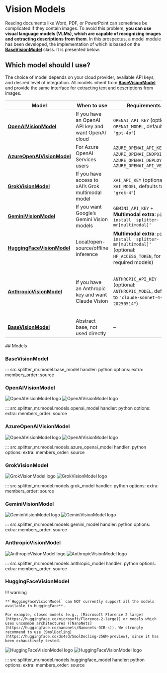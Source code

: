# **Vision Models**

Reading documents like Word, PDF, or PowerPoint can sometimes be complicated if they contain images. To avoid this problem, **you can use visual language models (VLMs), which are capable of recognizing images and extracting descriptions from them**. In this prospectus, a model module has been developed, the implementation of which is based on the [**BaseVisionModel**](#basevisionmodel) class. It is presented below.

## Which model should I use?

The choice of model depends on your cloud provider, available API keys, and desired level of integration.
All models inherit from [**BaseVisionModel**](#basevisionmodel) and provide the same interface for extracting text and descriptions from images.

| Model                                                 | When to use                                         | Requirements                                                                                                   | Features                                                                                                     |
| ----------------------------------------------------- | --------------------------------------------------- | -------------------------------------------------------------------------------------------------------------- | ------------------------------------------------------------------------------------------------------------ |
| [**OpenAIVisionModel**](#openaivisionmodel)           | If you have an OpenAI API key and want OpenAI cloud | `OPENAI_API_KEY` (optional: `OPENAI_MODEL`, defaults to `"gpt-4o"`)                                           | Simple setup; standard OpenAI chat API                                                                       |
| [**AzureOpenAIVisionModel**](#azureopenaivisionmodel) | For Azure OpenAI Services users                     | `AZURE_OPENAI_API_KEY`, `AZURE_OPENAI_ENDPOINT`, `AZURE_OPENAI_DEPLOYMENT`, `AZURE_OPENAI_API_VERSION`         | Integrates with Azure; enterprise controls                                                                   |
| [**GrokVisionModel**](#grokvisionmodel)               | If you have access to xAI’s Grok multimodal model   | `XAI_API_KEY` (optional: `XAI_MODEL`, defaults to `"grok-4"`)                                                  | Supports data-URIs; optional image quality                                                                   |
| [**GeminiVisionModel**](#geminivisionmodel)           | If you want Google’s Gemini Vision models           | `GEMINI_API_KEY` + **Multimodal extra:** `pip install 'splitter-mr[multimodal]'`                                 | Google Gemini API, multi-modal, high-quality extraction                                                      |
| [**HuggingFaceVisionModel**](#huggingfacevisionmodel) | Local/open-source/offline inference                 | **Multimodal extra**: `pip install 'splitter-mr[multimodal]'` (optional: `HF_ACCESS_TOKEN`, for required models) | Runs locally, uses HF `AutoProcessor` + chat templates                                                       |
| [**AnthropicVisionModel**](#anthropicvisionmodel)     | If you have an Anthropic key and want Claude Vision | `ANTHROPIC_API_KEY` (optional: `ANTHROPIC_MODEL`, defaults to `"claude-sonnet-4-20250514"`)                    | Uses OpenAI SDK with Anthropic base URL; data-URI (base64) image input; OpenAI-compatible `chat.completions` |
| [**BaseVisionModel**](#basevisionmodel)               | Abstract base, not used directly                    | –                                                                                                              | Template to build your own adapters                                                                          |


## Models

### BaseVisionModel

::: src.splitter_mr.model.base_model
    handler: python
    options:
      extra:
        members_order: source

### OpenAIVisionModel

![OpenAIVisionModel logo](../assets/openai_vision_model_button.svg#gh-light-mode-only)
![OpenAIVisionModel logo](../assets/openai_vision_model_button_white.svg#gh-dark-mode-only)

::: src.splitter_mr.model.models.openai_model
    handler: python
    options:
      extra:
        members_order: source

### AzureOpenAIVisionModel

![OpenAIVisionModel logo](../assets/azure_openai_vision_model_button.svg#gh-light-mode-only)
![OpenAIVisionModel logo](../assets/azure_openai_vision_model_button_white.svg#gh-dark-mode-only)

::: src.splitter_mr.model.models.azure_openai_model
    handler: python
    options:
      extra:
        members_order: source

### GrokVisionModel

![GrokVisionModel logo](../assets/grok_vision_model_button.svg#gh-light-mode-only)
![GrokVisionModel logo](../assets/grok_vision_model_button_white.svg#gh-dark-mode-only)

::: src.splitter_mr.model.models.grok_model
    handler: python
    options:
      extra:
        members_order: source

### GeminiVisionModel

![GeminiVisionModel logo](../assets/gemini_vision_model_button.svg#gh-light-mode-only)
![GeminiVisionModel logo](../assets/gemini_vision_model_button_white.svg#gh-dark-mode-only)

::: src.splitter_mr.model.models.gemini_model
    handler: python
    options:
      extra:
        members_order: source

### AnthropicVisionModel

![AnthropicVisionModel logo](../assets/anthropic_vision_model_button.svg#gh-light-mode-only)
![AnthropicVisionModel logo](../assets/anthropic_vision_model_button_white.svg#gh-dark-mode-only)

::: src.splitter_mr.model.models.anthropic_model
    handler: python
    options:
      extra:
        members_order: source

### HuggingFaceVisionModel

!!! warning

    **`HuggingFaceVisionModel` can NOT currently support all the models available in HuggingFace**. 
    
    For example, closed models (e.g., [Microsoft Florence 2 large](https://huggingface.co/microsoft/Florence-2-large)) or models which uses uncommon architectures ([NanoNets](https://huggingface.co/nanonets/Nanonets-OCR-s)). We strongly recommend to use [SmolDocling](https://huggingface.co/ds4sd/SmolDocling-256M-preview), since it has been exhaustively tested.

![HuggingFaceVisionModel logo](../assets/huggingface_vision_model_button.svg#gh-light-mode-only)
![HuggingFaceVisionModel logo](../assets/huggingface_vision_model_button_white.svg#gh-dark-mode-only)

::: src.splitter_mr.model.models.huggingface_model
    handler: python
    options:
      extra:
        members_order: source